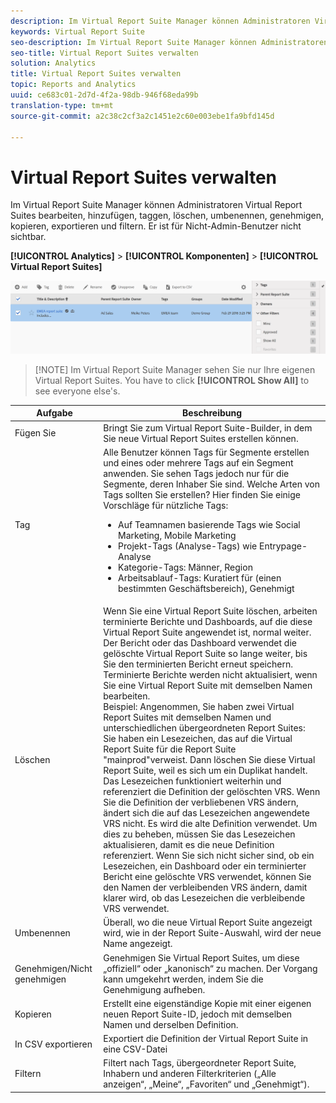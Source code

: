 ```yaml
---
description: Im Virtual Report Suite Manager können Administratoren Virtual Report Suites bearbeiten, hinzufügen, taggen, löschen, umbenennen, genehmigen, kopieren, exportieren und filtern. Er ist für Nicht-Admin-Benutzer nicht sichtbar.
keywords: Virtual Report Suite
seo-description: Im Virtual Report Suite Manager können Administratoren Virtual Report Suites bearbeiten, hinzufügen, taggen, löschen, umbenennen, genehmigen, kopieren, exportieren und filtern. Er ist für Nicht-Admin-Benutzer nicht sichtbar.
seo-title: Virtual Report Suites verwalten
solution: Analytics
title: Virtual Report Suites verwalten
topic: Reports and Analytics
uuid: ce683c01-2d7d-4f2a-98db-946f68eda99b
translation-type: tm+mt
source-git-commit: a2c38c2cf3a2c1451e2c60e003ebe1fa9bfd145d

---
```



# Virtual Report Suites verwalten

Im Virtual Report Suite Manager können Administratoren Virtual Report Suites bearbeiten, hinzufügen, taggen, löschen, umbenennen, genehmigen, kopieren, exportieren und filtern. Er ist für Nicht-Admin-Benutzer nicht sichtbar.

**[!UICONTROL Analytics]** &gt; **[!UICONTROL Komponenten]** &gt; **[!UICONTROL Virtual Report Suites]**

![](assets/vrs-manage.png)

> [!NOTE] Im Virtual Report Suite Manager sehen Sie nur Ihre eigenen Virtual Report Suites. You have to click **[!UICONTROL Show All]** to see everyone else's.

| Aufgabe | Beschreibung |
|--- |--- |
| Fügen Sie | Bringt Sie zum Virtual Report Suite-Builder, in dem Sie neue Virtual Report Suites erstellen können. |
| Tag | Alle Benutzer können Tags für Segmente erstellen und eines oder mehrere Tags auf ein Segment anwenden. Sie sehen Tags jedoch nur für die Segmente, deren Inhaber Sie sind. Welche Arten von Tags sollten Sie erstellen? Hier finden Sie einige Vorschläge für nützliche Tags:<ul><li>Auf Teamnamen basierende Tags wie Social Marketing, Mobile Marketing</li><li>Projekt-Tags (Analyse-Tags) wie Entrypage-Analyse</li><li>Kategorie-Tags: Männer, Region</li><li>Arbeitsablauf-Tags: Kuratiert für (einen bestimmten Geschäftsbereich), Genehmigt</li></ul> |
| Löschen | Wenn Sie eine Virtual Report Suite löschen, arbeiten terminierte Berichte und Dashboards, auf die diese Virtual Report Suite angewendet ist, normal weiter. Der Bericht oder das Dashboard verwendet die gelöschte Virtual Report Suite so lange weiter, bis Sie den terminierten Bericht erneut speichern.  Terminierte Berichte werden nicht aktualisiert, wenn Sie eine Virtual Report Suite mit demselben Namen bearbeiten.<br>Beispiel: Angenommen, Sie haben zwei Virtual Report Suites mit demselben Namen und unterschiedlichen übergeordneten Report Suites:<br>Sie haben ein Lesezeichen, das auf die Virtual Report Suite für die Report Suite "mainprod"verweist. Dann löschen Sie diese Virtual Report Suite, weil es sich um ein Duplikat handelt. Das Lesezeichen funktioniert weiterhin und referenziert die Definition der gelöschten VRS. Wenn Sie die Definition der verbliebenen VRS ändern, ändert sich die auf das Lesezeichen angewendete VRS nicht. Es wird die alte Definition verwendet. Um dies zu beheben, müssen Sie das Lesezeichen aktualisieren, damit es die neue Definition referenziert. Wenn Sie sich nicht sicher sind, ob ein Lesezeichen, ein Dashboard oder ein terminierter Bericht eine gelöschte VRS verwendet, können Sie den Namen der verbleibenden VRS ändern, damit klarer wird, ob das Lesezeichen die verbleibende VRS verwendet. |
| Umbenennen | Überall, wo die neue Virtual Report Suite angezeigt wird, wie in der Report Suite-Auswahl, wird der neue Name angezeigt. |
| Genehmigen/Nicht genehmigen | Genehmigen Sie Virtual Report Suites, um diese „offiziell“ oder „kanonisch“ zu machen. Der Vorgang kann umgekehrt werden, indem Sie die Genehmigung aufheben. |
| Kopieren | Erstellt eine eigenständige Kopie mit einer eigenen neuen Report Suite-ID, jedoch mit demselben Namen und derselben Definition. |
| In CSV exportieren | Exportiert die Definition der Virtual Report Suite in eine CSV-Datei |
| Filtern | Filtert nach Tags, übergeordneter Report Suite, Inhabern und anderen Filterkriterien („Alle anzeigen“, „Meine“, „Favoriten“ und „Genehmigt“). |
